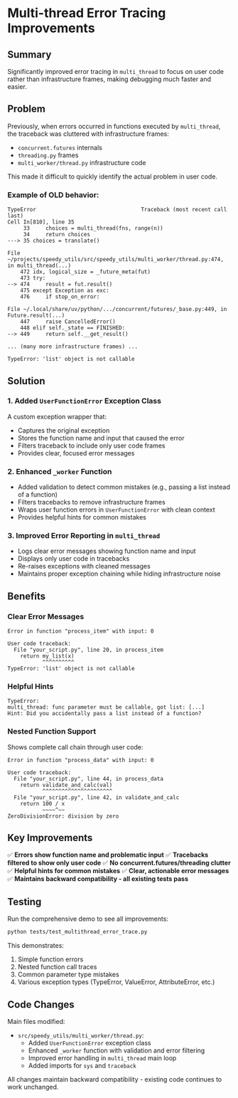 # Multi-thread Error Tracing Improvements

## Summary

Significantly improved error tracing in `multi_thread` to focus on user code rather than infrastructure frames, making debugging much faster and easier.

## Problem

Previously, when errors occurred in functions executed by `multi_thread`, the traceback was cluttered with infrastructure frames:

- `concurrent.futures` internals
- `threading.py` frames
- `multi_worker/thread.py` infrastructure code

This made it difficult to quickly identify the actual problem in user code.

### Example of OLD behavior:

```
TypeError                                 Traceback (most recent call last)
Cell In[810], line 35
     33     choices = multi_thread(fns, range(n))
     34     return choices
---> 35 choices = translate()

File ~/projects/speedy_utils/src/speedy_utils/multi_worker/thread.py:474, in multi_thread(...)
    472 idx, logical_size = _future_meta(fut)
    473 try:
--> 474     result = fut.result()
    475 except Exception as exc:
    476     if stop_on_error:

File ~/.local/share/uv/python/.../concurrent/futures/_base.py:449, in Future.result(...)
    447     raise CancelledError()
    448 elif self._state == FINISHED:
--> 449     return self.__get_result()

... (many more infrastructure frames) ...

TypeError: 'list' object is not callable
```

## Solution

### 1. Added `UserFunctionError` Exception Class

A custom exception wrapper that:

- Captures the original exception
- Stores the function name and input that caused the error
- Filters traceback to include only user code frames
- Provides clear, focused error messages

### 2. Enhanced `_worker` Function

- Added validation to detect common mistakes (e.g., passing a list instead of a function)
- Filters tracebacks to remove infrastructure frames
- Wraps user function errors in `UserFunctionError` with clean context
- Provides helpful hints for common mistakes

### 3. Improved Error Reporting in `multi_thread`

- Logs clear error messages showing function name and input
- Displays only user code in tracebacks
- Re-raises exceptions with cleaned messages
- Maintains proper exception chaining while hiding infrastructure noise

## Benefits

### Clear Error Messages

```
Error in function "process_item" with input: 0

User code traceback:
  File "your_script.py", line 20, in process_item
    return my_list(x)
           ^^^^^^^^^^
TypeError: 'list' object is not callable
```

### Helpful Hints

```
TypeError:
multi_thread: func parameter must be callable, got list: [...]
Hint: Did you accidentally pass a list instead of a function?
```

### Nested Function Support

Shows complete call chain through user code:

```
Error in function "process_data" with input: 0

User code traceback:
  File "your_script.py", line 44, in process_data
    return validate_and_calc(val)
           ^^^^^^^^^^^^^^^^^^^^^^
  File "your_script.py", line 42, in validate_and_calc
    return 100 / x
           ~~~~^~~
ZeroDivisionError: division by zero
```

## Key Improvements

✅ **Errors show function name and problematic input**
✅ **Tracebacks filtered to show only user code**
✅ **No concurrent.futures/threading clutter**
✅ **Helpful hints for common mistakes**
✅ **Clear, actionable error messages**
✅ **Maintains backward compatibility - all existing tests pass**

## Testing

Run the comprehensive demo to see all improvements:

```bash
python tests/test_multithread_error_trace.py
```

This demonstrates:

1. Simple function errors
2. Nested function call traces
3. Common parameter type mistakes
4. Various exception types (TypeError, ValueError, AttributeError, etc.)

## Code Changes

Main files modified:

- `src/speedy_utils/multi_worker/thread.py`:
  - Added `UserFunctionError` exception class
  - Enhanced `_worker` function with validation and error filtering
  - Improved error handling in `multi_thread` main loop
  - Added imports for `sys` and `traceback`

All changes maintain backward compatibility - existing code continues to work unchanged.
